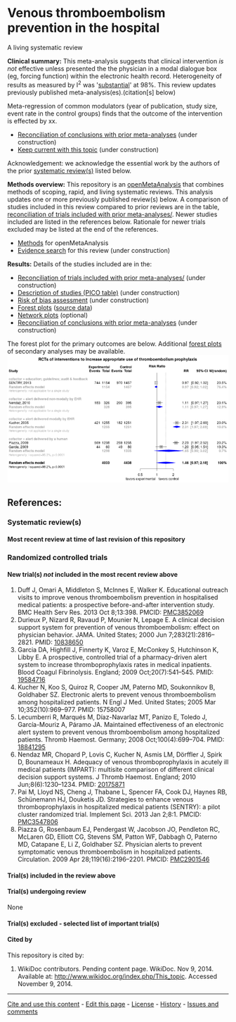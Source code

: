 Venous thromboembolism prevention in the hospital
============================================
A living systematic review

**Clinical summary:** This meta-analysis suggests that clinical intervention *is not* effective unless presented the the physician in a modal dialogue box (eg, forcing function) within the electronic health record. Heterogeneity of results as measured by I<sup>2</sup> was '[substantial](http://handbook-5-1.cochrane.org/chapter_9/9_5_2_identifying_and_measuring_heterogeneity.htm)' at 98%. This review updates previously published meta-analysis(es).(citation[s] below)

Meta-regression of common modulators (year of publication, study size, event rate in the control groups) finds that the outcome of the intervention is effected by xx.
* [Reconciliation of conclusions with prior meta-analyses](files/reconciliation-tables/Reconciliation%20of%20conclusions.pdf) (under construction)
* [Keep current with this topic](files/searching/Keep-up.md) (under construction)

Acknowledgement: we acknowledge the essential work by the authors of the prior [systematic review(s)](#systematic-reviews) listed below.

**Methods overview:** This repository is an [openMetaAnalysis](https://openmetaanalysis.github.io/) that combines methods of scoping, rapid, and living systematic reviews.  This analysis updates one or more previously published review(s) below. A comparison of studies included in this review compared to prior reviews are in the table, [reconciliation of trials included with prior meta-analyses/](files/reconciliation-tables/Reconciliation%20of%20studies.pdf). Newer studies included are listed in the references below. Rationale for newer trials excluded may be listed at the end of the references. 
* [Methods](http://openmetaanalysis.github.io/methods.html) for openMetaAnalysis
* [Evidence search](files/searching/evidence-search.md) for this review (under construction)

**Results:** Details of the studies included are in the:
* [Reconciliation of trials included with prior meta-analyses/](files/reconciliation-tables/Reconciliation%20of%20studies.pdf) (under construction)
* [Description of studies (PICO table)](files/study-details/table-pico.pdf) (under construction)
* [Risk of bias assessment](files/study-details/table-bias.pdf) (under construction)
* [Forest plots](../master/files/forest-plots) ([source data](files/data))
* [Network plots](../master/files/network) (optional)
* [Reconciliation of conclusions with prior meta-analyses](files/reconciliation-tables/Reconciliation%20of%20conclusions.pdf) (under construction)

The forest plot for the primary outcomes are below. Additional [forest plots](files/forest-plots) of secondary analyses may be available. 
![Principle results](files/forest-plots/Outcome-Primary.png)

<!--
The meta-regression for the primary outcomes are below. Additional [meta-regressions](files/metaregression) of secondary analyses may be available. 
![Principle results for benefit](files/metaregression/Outcome-Primary.png "Principle results for benefit]")

The GRADE Profile is below. ![GRADE Profile](files/GRADE-profiles/Summary-of-findings-table.png "GRADE Profile")
-->

References:
----------------------------------

### Systematic review(s)
#### Most recent review at time of last revision of this repository


### Randomized controlled trials
#### New trial(s) *not* included in the most recent review above
1. Duff J, Omari A, Middleton S, McInnes E, Walker K. Educational outreach visits to improve venous thromboembolism prevention in  hospitalised medical patients: a prospective before-and-after intervention study. BMC Health Serv Res. 2013 Oct 8;13:398. PMCID: [PMC3852069](http://pubmed.gov/PMC3852069)
2. Durieux P, Nizard R, Ravaud P, Mounier N, Lepage E. A clinical decision support system for prevention of venous thromboembolism: effect  on physician behavior. JAMA. United States; 2000 Jun 7;283(21):2816–2821. PMID: [10838650](http://pubmed.gov/10838650)
3. Garcia DA, Highfill J, Finnerty K, Varoz E, McConkey S, Hutchinson K, Libby E. A prospective, controlled trial of a pharmacy-driven alert system to increase  thromboprophylaxis rates in medical inpatients. Blood Coagul Fibrinolysis. England; 2009 Oct;20(7):541–545. PMID: [19584716](http://pubmed.gov/19584716)
4. Kucher N, Koo S, Quiroz R, Cooper JM, Paterno MD, Soukonnikov B, Goldhaber SZ. Electronic alerts to prevent venous thromboembolism among hospitalized patients. N Engl J Med. United States; 2005 Mar 10;352(10):969–977. PMID: 15758007
5. Lecumberri R, Marqués M, Díaz-Navarlaz MT, Panizo E, Toledo J, García-Mouriz A, Páramo JA. Maintained effectiveness of an electronic alert system to prevent venous  thromboembolism among hospitalized patients. Thromb Haemost. Germany; 2008 Oct;100(4):699–704. PMID: [18841295](http://pubmed.gov/18841295)
6. Nendaz MR, Chopard P, Lovis C, Kucher N, Asmis LM, Dörffler J, Spirk D, Bounameaux H. Adequacy of venous thromboprophylaxis in acutely ill medical patients (IMPART):  multisite comparison of different clinical decision support systems. J Thromb Haemost. England; 2010 Jun;8(6):1230–1234. PMID: [20175871](http://pubmed.gov/20175871)
7. Pai M, Lloyd NS, Cheng J, Thabane L, Spencer FA, Cook DJ, Haynes RB, Schünemann HJ, Douketis JD. Strategies to enhance venous thromboprophylaxis in hospitalized medical patients  (SENTRY): a pilot cluster randomized trial. Implement Sci. 2013 Jan 2;8:1. PMCID: [PMC3547806](http://pubmed.gov/PMC3547806)
8. Piazza G, Rosenbaum EJ, Pendergast W, Jacobson JO, Pendleton RC, McLaren GD, Elliott CG, Stevens SM, Patton WF, Dabbagh O, Paterno MD, Catapane E, Li Z, Goldhaber SZ. Physician alerts to prevent symptomatic venous thromboembolism in hospitalized  patients. Circulation. 2009 Apr 28;119(16):2196–2201. PMCID: [PMC2901546](http://pubmed.gov/PMC2901546)

#### Trial(s) included in the review above

#### Trial(s) undergoing review
None

#### Trial(s) excluded - selected list of important trial(s)

#### Cited by
This repository is cited by:

1. WikiDoc contributors. Pending content page. WikiDoc. Nov 9, 2014. Available at: http://www.wikidoc.org/index.php/This_topic. Accessed November 9, 2014. 

-------------------------------
[Cite and use this content](https://github.com/openMetaAnalysis/openMetaAnalysis.github.io/blob/master/reusing.MD)  - [Edit this page](../../edit/master/README.md) - [License](files/LICENSE.md) - [History](../../commits/master/README.md)  - 
[Issues and comments](../../issues?q=is%3Aboth+is%3Aissue)


